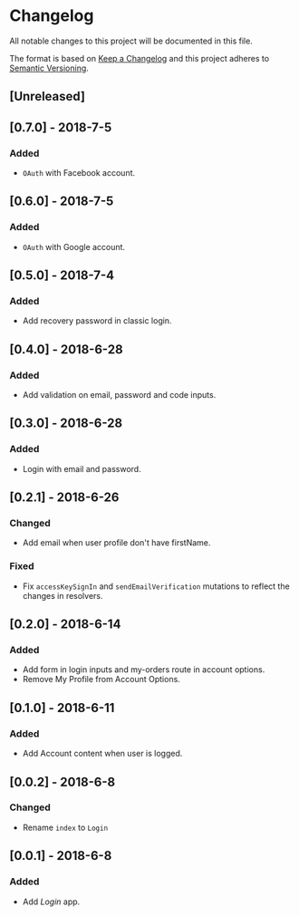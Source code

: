 # Changelog

All notable changes to this project will be documented in this file.

The format is based on [Keep a Changelog](http://keepachangelog.com/en/1.0.0/)
and this project adheres to [Semantic Versioning](http://semver.org/spec/v2.0.0.html).

## [Unreleased]

## [0.7.0] - 2018-7-5
### Added
- `OAuth` with Facebook account.

## [0.6.0] - 2018-7-5
### Added
- `OAuth` with Google account.

## [0.5.0] - 2018-7-4
### Added 
- Add recovery password in classic login.

## [0.4.0] - 2018-6-28
### Added 
- Add validation on email, password and code inputs. 

## [0.3.0] - 2018-6-28

### Added
- Login with email and password.

## [0.2.1] - 2018-6-26
### Changed
- Add email when user profile don't have firstName.

### Fixed 
- Fix `accessKeySignIn` and `sendEmailVerification` mutations to reflect the changes in resolvers. 

## [0.2.0] - 2018-6-14
### Added
- Add form in login inputs and my-orders route in account options.
- Remove My Profile from Account Options. 

## [0.1.0] - 2018-6-11

### Added
- Add Account content when user is logged.

## [0.0.2] - 2018-6-8
### Changed
- Rename `index` to `Login`

## [0.0.1] - 2018-6-8
### Added
- Add _Login_ app.
